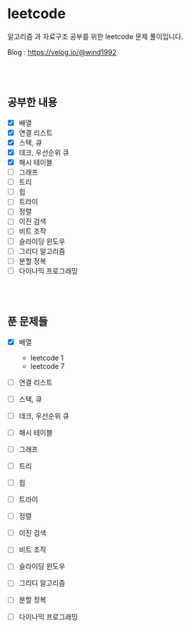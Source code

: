 # leetcode
알고리즘 과 자료구조 공부를 위한 leetcode 문제 풀이입니다.

Blog : https://velog.io/@wind1992

<br></br>

## 공부한 내용
* [x] 배열
* [x] 연결 리스트
* [x] 스택, 큐
* [x] 데크, 우선순위 큐
* [x] 해시 테이블
* [ ] 그래프
* [ ] 트리
* [ ] 힙
* [ ] 트라이
* [ ] 정렬
* [ ] 이진 검색
* [ ] 비트 조작
* [ ] 슬라이딩 윈도우
* [ ] 그리디 알고리즘
* [ ] 분할 정복
* [ ] 다이나믹 프로그래밍

<br></br>

## 푼 문제들
* [x] 배열
  - leetcode 1
  - leetcode 7
* [ ] 연결 리스트
* [ ] 스택, 큐
* [ ] 데크, 우선순위 큐
* [ ] 해시 테이블
* [ ] 그래프
* [ ] 트리
* [ ] 힙
* [ ] 트라이
* [ ] 정렬
* [ ] 이진 검색
* [ ] 비트 조작
* [ ] 슬라이딩 윈도우
* [ ] 그리디 알고리즘
* [ ] 분할 정복
* [ ] 다이나믹 프로그래밍

